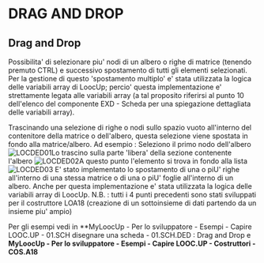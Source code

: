 # DRAG AND DROP

## Drag and Drop
Possibilita' di selezionare piu' nodi di un albero o righe di matrice (tenendo premuto CTRL) e successivo spostamento di tutti gli elementi selezionati. Per la gestione di questo 'spostamento multiplo' e' stata utilizzata la logica delle variabili array di LoocUp; percio' questa implementazione e' strettamente legata alle variabili array (a tal proposito riferirsi al punto 10 dell'elenco del componente EXD - Scheda per una spiegazione dettagliata delle variabili array).

Trascinando una selezione di righe o nodi sullo spazio vuoto all'interno del contenitore della matrice o dell'albero, questa selezione viene spostata in fondo alla matrice/albero.
Ad esempio :  Seleziono il primo nodo dell'albero
![LOCDED01](https://doc.smeup.com/immagini/MBDOC_OPE-LOCDED/LOCDED01.png)Lo trascino sulla parte 'libera' della sezione contenente l'albero
![LOCDED02](https://doc.smeup.com/immagini/MBDOC_OPE-LOCDED/LOCDED02.png)A questo punto l'elemento si trova in fondo alla lista
![LOCDED03](https://doc.smeup.com/immagini/MBDOC_OPE-LOCDED/LOCDED03.png)
E' stato implementato lo spostamento di una o piU' righe all'interno di una stessa matrice o di una o piU' foglie all'interno di un albero. Anche per questa implementazione e' stata utilizzata la logica delle variabili array di LoocUp.
N.B. :  tutti i 4 punti precedenti sono stati sviluppati per il costruttore LOA18 (creazione di un sottoinsieme di dati partendo da un insieme piu' ampio)

Per gli esempi vedi in
**MyLoocUp - Per lo sviluppatore - Esempi - Capire LOOC.UP - 01.SCH disegnare una scheda - 01.SCH.DED :  Drag and Drop
e
**MyLoocUp - Per lo sviluppatore - Esempi - Capire LOOC.UP - Costruttori - COS.A18**
